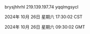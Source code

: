 brysjhhrhl 219.139.197.74 yqqlmgsycl

2024年 10月 26日 星期六 17:30:02 CST

2024年 10月 26日 星期六 09:30:02 GMT
